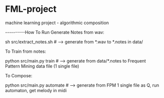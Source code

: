 FML-project
===========

machine learning project - algorithmic composition

----------How To Run
Generate Notes from wav:

sh src/extract_notes.sh  # --> generate from *.wav to *.notes in data/

To Train from notes:

python src/main.py train  # --> generate from data/*.notes to Frequent Pattern Mining data file (1 single file)

To Compose:

python src/main.py automate  # --> generate from FPM 1 single file as Q, run automaton, get melody in midi

